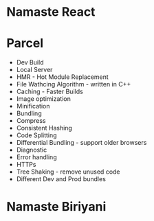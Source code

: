 # Namaste React

# Parcel 
 - Dev Build 
 - Local Server
 - HMR - Hot Module Replacement
 - File Wathcing Algorithm - written in C++
 - Caching - Faster Builds
 - Image optimization
 - Minification 
 - Bundling
 - Compress
 - Consistent Hashing
 - Code Splitting
 - Differential Bundling - support older browsers
 - Diagnostic 
 - Error handling
 - HTTPs
 - Tree Shaking - remove unused code 
 - Different Dev and Prod bundles
 
 # Namaste Biriyani